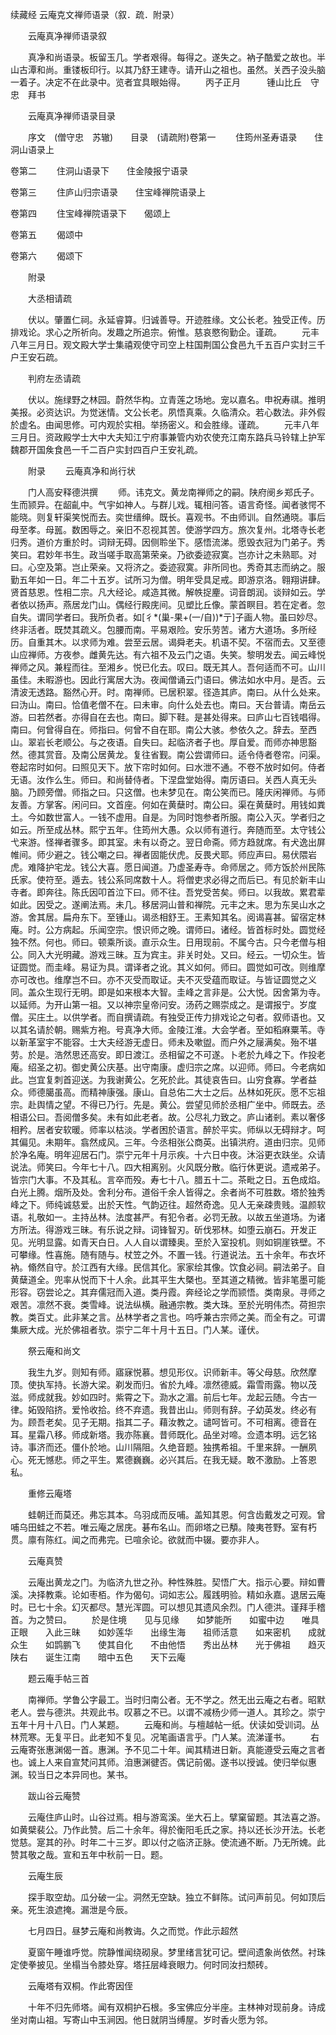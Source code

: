 续藏经 云庵克文禅师语录（叙．疏．附录）


　　云庵真净禅师语录叙

　　真净和尚语录。板留玉几。学者艰得。每得之。遂失之。衲子酷爱之故也。半山古潭和尚。重镂板印行。以其乃舒王建寺。请开山之祖也。虽然。关西子没头脑一着子。决定不在此录中。览者宜具眼始得。
　　丙子正月　　　锺山比丘　守忠　拜书

　　云庵真净禅师语录目录

　　序文　(僧守忠　苏辙)　　目录　(请疏附)卷第一
　　住筠州圣寿语录　　住洞山语录上

卷第二
　　住洞山语录下　　住金陵报宁语录

卷第三
　　住庐山归宗语录　　住宝峰禅院语录上

卷第四
　　住宝峰禅院语录下　　偈颂上

卷第五
　　偈颂中

卷第六
　　偈颂下

　　附录

　　大丞相请疏

　　伏以。肇置仁祠。永延睿算。归诚善导。开迹胜缘。文公长老。独受正传。历排戏论。求心之所祈向。发趣之所追宗。俯惟。慈哀愍徇勤企。谨疏。
　　元丰八年三月日。观文殿大学士集禧观使守司空上柱国荆国公食邑九千五百户实封三千户王安石疏。

　　判府左丞请疏

　　伏以。施绿野之林园。蔚然华构。立青莲之场地。宠以嘉名。申祝寿祺。推明美报。必资达识。为觉迷情。文公长老。夙悟真乘。久临清众。若心数法。非外假於虚名。由闻思修。可内观於实相。举扬密义。和会胜缘。谨疏。
　　元丰八年三月日。资政殿学士大中大夫知江宁府事兼管内劝农使充江南东路兵马铃辖上护军魏郡开国矦食邑一千二百户实封四百户王安礼疏。

　　附录
　　云庵真净和尚行状

　　门人高安释德洪撰
　　师。讳克文。黄龙南禅师之的嗣。陕府阌乡郑氏子。生而颕异。在龆齓中。气宇如神人。与群儿戏。辄相问答。语言奇怪。闻者骇愕不能晓。则复轩渠笑悦而去。奕世缙绅。既长。喜观书。不由师训。自然通晓。事后母至孝。母嚚。数困辱之。亲旧不忍视其苦。使游学四方。旅次复州。北塔寺长老归秀。道价方重於时。词辩无碍。因侧聆坐下。感悟流涕。愿毁衣冠为门弟子。秀笑曰。君妙年书生。政当嗟手取高第荣亲。乃欲委迹寂寞。岂亦计之未熟耶。对曰。心空及第。岂止荣亲。又将济之。委迹寂寞。非所同也。秀奇其志而纳之。服勤五年如一日。年二十五岁。试所习为僧。明年受具足戒。即游京洛。翱翔讲肆。贤首慈恩。性相二宗。凡大经论。咸造其微。解帙捉麈。词音朗润。谈辩如云。学者依以扬声。燕居龙门山。偶经行殿庑间。见塑比丘像。蒙首瞑目。若在定者。忽自失。谓同学者曰。我所负者。如[彳*(巢-果+(一/自))*亍]子画人物。虽曰妙尽。终非活者。既焚其疏义。包腰而南。平易艰险。安乐劳苦。诸方大道场。多所经历。自重其木。以求师为难。尝至云居。谒舜老夫。机语不契。不宿而去。又至德山应禅师。方夜参。雌黄先达。有六祖不及云门之语。失笑。黎明发去。闻云峰悦禅师之风。兼程而往。至湘乡。悦已化去。叹曰。既无其人。吾何适而不可。山川虽佳。未暇游也。因此行寓居大沩。夜闻僧诵云门语曰。佛法如水中月。是否。云清波无透路。豁然心开。时。南禅师。已居积翠。径造其庐。南曰。从什么处来。曰沩山。南曰。恰值老僧不在。曰未审。向什么处去也。南曰。天台普请。南岳云游。曰若然者。亦得自在去也。南曰。脚下鞋。是甚处得来。曰庐山七百钱唱得。南曰。何曾得自在。师指曰。何曾不自在耶。南公大骇。参依久之。辞去。至西山。翠岩长老顺公。与之夜语。自失曰。起临济者子也。厚自爱。而师亦神思豁然。德其赏音。及南公居黄龙。复往省觐。南公尝谓师曰。适令侍者卷帘。问渠。卷起帘时如何。曰照见天下。放下帘时如何。曰水泄不通。不卷不放时如何。侍者无语。汝作么生。师曰。和尚替侍者。下涅盘堂始得。南厉语曰。关西人真无头脑。乃顾旁僧。师指之曰。只这僧。也未梦见在。南公笑而已。隆庆闲禅师。与师友善。方掌客。闲问曰。文首座。何如在黄蘖时。南公曰。渠在黄蘖时。用钱如粪土。今如数世富人。一钱不虚用。自是。为同时饱参者所服。南公入灭。学者归之如云。所至成丛林。熙宁五年。住筠州大愚。众以师有道行。奔随而至。太守钱公弋来游。怪禅者骤多。即其室。未有以奇之。翌日命斋。师方趋就席。有犬逸出屏帷间。师少避之。钱公嘲之曰。禅者固能伏虎。反畏犬耶。师应声曰。易伏隈岩虎。难降护宅龙。钱公大喜。愿日闻道。乃虚圣寿寺。命师居之。师方饭於州民陈氏家。使符至。遁去。钱公系同席数十人。将僧吏求必得之而后已。有见於新丰山寺者。即奔往。陈氏因叩首泣下曰。师不往。吾党受苦矣。师曰。以我故。累君辈如此。因受之。遂阐法焉。未几。移居洞山普和禅院。元丰之末。思为东吴山水之游。舍其居。扁舟东下。至锺山。谒丞相舒王。王素知其名。阅谒喜甚。留宿定林庵。时。公方病起。乐闻空宗。恨识师之晚。谓师曰。诸经。皆首标时处。圆觉经独不然。何也。师曰。顿乘所谈。直示众生。日用现前。不属今古。只今老僧与相公。同入大光明藏。游戏三昧。互为宾主。非关时处。又曰。经云。一切众生。皆证圆觉。而圭峰。易证为具。谓译者之讹。其义如何。师曰。圆觉如可改。则维摩亦可改也。维摩岂不曰。亦不灭受而取证。夫不灭受蕴而取证。与皆证圆觉之义同。盖众生现行无明。即是如来根本大智。圭峰之言非是。公大悦。因舍第为寺。以延师。为开山第一祖。又以神宗皇帝问安。汤药之赐崇成之。是谓报宁。岁度僧。买庄土。以供学者。而自撰请疏。有独受正传力排戏论之句者。叙师语也。又以其名请於朝。赐紫方袍。号真净大师。金陵江淮。大会学者。至如稻麻粟苇。寺以新革室宇不能容。士大夫经游无虚日。师未及嗽盥。而户外之屦满矣。殆不堪劳。於是。浩然思还高安。即日渡江。丞相留之不可遂。卜老於九峰之下。作投老庵。绍圣之初。御史黄公庆基。出守南康。虚归宗之席。以迎师。师曰。今老病如此。岂宜复刺首迎送。为我谢黄公。乞死於此。其徒哀告曰。山穷食寡。学者益众。师德臈虽高。而精神康强。康山。自总佑二大士之后。丛林如死灰。愿不忘祖宗。赴舆情之望。不得已乃行。先是。黄公。尝望见师於丞相广坐中。师既去。丞相语公曰。吾阅僧多矣。未有如此老者。故。公尽礼力致之。庐山诸剎。素以奢侈相矜。居者安软暖。师率以枯淡。学者困於语言。醉於平实。师纵以无碍辩才。呵其偏见。未期年。翕然成风。三年。今丞相张公商英。出镇洪府。道由归宗。见师於净名庵。明年迎居石门。崇宁元年十月示疾。十六日中夜。沐浴更衣趺坐。众请说法。师笑曰。今年七十八。四大相离别。火风既分散。临行休更说。遗戒弟子。皆宗门大事。不及其私。言卒而殁。寿七十八。腊五十二。茶毗之日。五色成焰。白光上腾。烟所及处。舍利分布。道俗千余人皆得之。余者尚不可胜数。塔於独秀峰之下。师纯诚慈爱。出於天性。气韵迈往。超然奇逸。见人无亲疎贵贱。温颜软语。礼敬如一。主持丛林。法度甚严。有犯令者。必罚无赦。以故五坐道场。为诸方所法。得游戏三昧。有乐说之辩。词锋智刃。斫伐邪林。如堕云崩石。开发正见。光明显露。如青天白日。人人自以谓臻奥。至於入室投机。则如铜崖铁壁。不可攀缘。性喜施。随有随与。杖笠之外。不置一钱。行道说法。五十余年。布衣坏衲。翛然自守。於江西有大缘。民信其化。家家绘其像。饮食必祠。嗣法弟子。自黄蘖道全。兜率从悦而下十人余。此其平生大槩也。至其道之精微。皆非笔墨可能形容。窃尝论之。其弃儒冠而入道。类丹霞。奔经论之学而颕悟。类南泉。寻师之艰苦。凛然不衰。类雪峰。说法纵横。融通宗教。类大珠。至於光明伟杰。荷担宗教。类百丈。此非某之言。丛林学者之言也。呜呼兼古宗师之美。而全有之。可谓集厥大成。光於佛祖者欤。崇宁二年十月十五日。门人某。谨伏。

　　祭云庵和尚文

　　我生九岁。则知有师。寤寐悦慕。想见形仪。识师新丰。等父母慈。欣然摩顶。使执军持。长游大梁。剃发而归。省於九峰。凛然德威。霜雪雨露。物以茂滋。师成就我。妙如四时。紫霄之下。泐水之湄。前后七年。龙起云随。今古一律。妬毁陷挤。爱怜收拾。终不弃遗。我昔出山。师则有辞。子幼英发。终必有为。顾吾老矣。见子无期。指其二子。藉汝教之。谴呵皆可。不可相离。德音在耳。星霜八移。师成新塔。我亦陈襄。昔师既化。品坐对啼。佥遗本明。远乞铭诗。事济而还。僵仆於地。山川隔阻。久绝音题。独携希祖。千里来辞。一酬夙心。死无憾悲。师之平生。累德巍巍。必兴其后。在我无疑。敢不激励。上答恩私。

　　重修云庵塔

　　蛙朝迁而莫还。弗忘其本。乌羽成而反哺。盖知其恩。何含齿戴发之可观。曾哺乌田蛙之不若。唯云庵之居庑。碁布名山。而卵塔之已頺。陵夷苍野。室有朽贯。廪有陈红。闻之而弗完。已喧余论。欲就而中辍。要亦非人。

　　云庵真赞

　　云庵出黄龙之门。为临济九世之孙。种性殊胜。契悟广大。指示心要。辩如曹溪。决择教乘。论如枣栢。作为偈句。词如志公。履践明验。精如永嘉。退居云庵时。已七十余。幻灭都尽。慧光浑圆。可以想见其遗风余烈。门人德洪。谨拜手稽首。为之赞曰。
　　於是住境　　见与见缘　　如梦能所　　如蜜中边　　唯具正眼　　入此三昧　　如妙莲华　　出缘生海　　祖师活意　　如来密机　　成就众生　　如鹍鹏飞　　使其自化　　不由他悟　　秀出丛林　　光于佛祖　　趋灭陕右　　诞生江南　　暗中五色　　天下云庵

　　题云庵手帖三首

　　南禅师。学鲁公字最工。当时归南公者。无不学之。然无出云庵之右者。昭默老人。尝与德洪。共观此书。叹慕之不已。以谓不减杨少师一道人。其珍之。崇宁五年十月十八日。门人某题。
　　云庵和尚。与檀越帖一纸。伏读如受训词。丛林荒寒。无复平日。此老知不复见。况笔画语言乎。门人某。流涕谨书。
　　右云庵寄张惠渊偈一首。惠渊。予不见二十年。闻其精进日新。真能遵受云庵之言者也。诚上人来自宣梵问其师。洎惠渊徤否。偶记前偈。遂书以授诚。使归举似惠渊。较当日之本异同也。某书。

　　跋山谷云庵赞

　　云庵住庐山时。山谷过焉。相与游鸾溪。坐大石上。擘窠留题。其法喜之游。如黄檗裴公。乃作此赞。后二十余年。得於衡阳毛氏之家。持以还长沙开法。长老觉慈。寔其的孙。时年二十三岁。即以付之临济正脉。使流通不断。乃无所媿。此赞其敬之哉。宣和五年中秋前一日。题。

　　云庵生辰

　　探手取空劫。瓜分破一尘。洞然无空缺。独立不鲜陈。试问声前见。何如顶后亲。死生浪遮掩。漏泄是今辰。

　　七月四日。昼梦云庵和尚教诲。久之而觉。作此示超然

　　夏窗午睡谁呼觉。院静惟闻绕砌泉。梦里绪言犹可记。壁间遗象尚依然。衬珠定使拳披见。坐榻当令膝处穿。塔抂层峰衰眼力。何时同汝扫颓砖。

　　云庵塔有双桐。作此寄因侄

　　十年不归先师塔。闻有双桐护石根。多宝佛应分半座。主林神对现前身。诗成坐对南山祖。写寄山中玉涧因。他日就阴当缚屋。岁时香火愿为邻。
